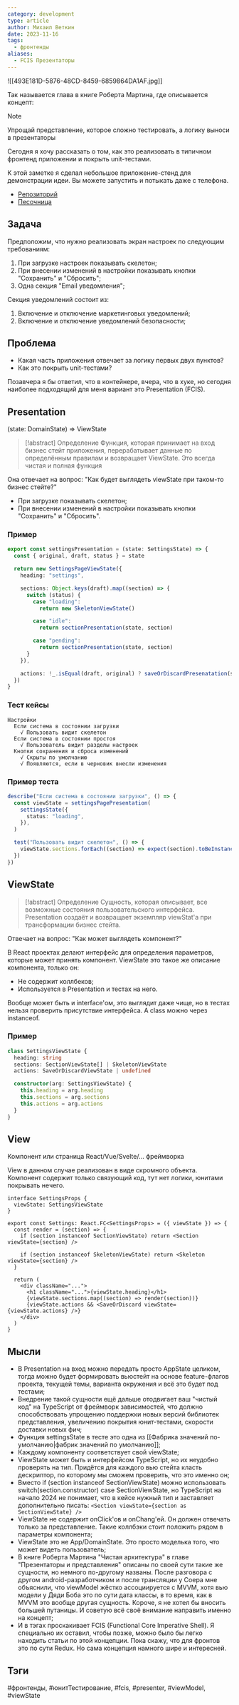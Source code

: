 ```yaml
---
category: development
type: article
author: Михаил Веткин
date: 2023-11-16
tags:
  - фронтенды
aliases:
  - FCIS Презентаторы
---
```

![[493E181D-5876-48CD-8459-6859864DA1AF.jpg]]

Так называется глава в книге Роберта Мартина, где описывается концепт:

> [!note]
> Упрощай представление, которое сложно тестировать, а логику выноси в презентаторы

Сегодня я хочу рассказать о том, как это реализовать в типичном фронтенд приложении и покрыть unit-тестами.

К этой заметке я сделал небольшое приложение-стенд для демонстрации идеи. Вы можете запустить и потыкать даже с телефона.

- [Репозиторий](https://github.com/mikevetkin/frontends-example-settings)
- [Песочница](https://codesandbox.io/p/github/mikevetkin/frontends-example-settings/release/demo)

## Задача

Предположим, что нужно реализовать экран настроек по следующим требованиям:

1. При загрузке настроек показывать скелетон;
2. При внесении изменений в настройки показывать кнопки "Сохранить" и "Сбросить";
3. Одна секция "Email уведомления";

Секция уведомлений состоит из:

1. Включение и отключение маркетинговых уведомлений;
2. Включение и отключение уведомлений безопасности;

## Проблема

- Какая часть приложения отвечает за логику первых двух пунктов?
- Как это покрыть unit-тестами?

Позавчера я бы ответил, что в контейнере, вчера, что в хуке, но сегодня наиболее подходящий для меня вариант это Presentation (FCIS).

## Presentation

(state: DomainState) => ViewState

> [!abstract] Определение
> Функция, которая принимает на вход бизнес стейт приложения, перерабатывает данные по определённым правилам и возвращает ViewState. Это всегда чистая и полная функция

Она отвечает на вопрос: "Как будет выглядеть viewState при таком-то бизнес стейте?"

- При загрузке показывать скелетон;
- При внесении изменений в настройки показывать кнопки "Сохранить" и "Сбросить".

### Пример

```ts
export const settingsPresentation = (state: SettingsState) => {
  const { original, draft, status } = state

  return new SettingsPageViewState({
    heading: "settings",

    sections: Object.keys(draft).map((section) => {
      switch (status) {
        case "loading":
          return new SkeletonViewState()

        case "idle":
          return sectionPresentation(state, section)

        case "pending":
          return sectionPresentation(state, section)
      }
    }),

    actions: !_.isEqual(draft, original) ? saveOrDiscardPresenatation(state) : undefined,
  })
}
```

### Тест кейсы

```
Настройки
  Если система в состоянии загрузки
    √ Пользовать видит скелетон
  Если система в состоянии простоя
    √ Пользователь видит разделы настроек
  Кнопки сохранения и сброса изменений
    √ Скрыты по умолчанию
    √ Появляются, если в черновик внесли изменения
```

### Пример теста

```ts
describe("Если система в состоянии загрузки", () => {
  const viewState = settingsPagePresentation(
    settingsState({
      status: "loading",
    }),
  )

  test("Пользовать видит скелетон", () => {
    viewState.sections.forEach((section) => expect(section).toBeInstanceOf(SkeletonViewState))
  })
})
```

## ViewState

> [!abstract] Определение
> Сущность, которая описывает, все возможные состояния пользовательского интерфейса. Presentation создаёт и возвращает экземпляр viewStat'а при трансформации бизнес стейта.

Отвечает на вопрос: "Как может выглядеть компонент?"

В React проектах делают интерфейс для определения параметров, которые может принять компонент. ViewState это такое же описание компонента, только он:

- Не содержит коллбеков;
- Используется в Presentation и тестах на него.

Вообще может быть и interface'ом, это выглядит даже чище, но в тестах нельзя проверить присутствие интерфейса. А class можно через instanceof.

### Пример

```ts
class SettingsViewState {
  heading: string
  sections: SectionViewState[] | SkeletonViewState
  actions: SaveOrDiscardViewState | undefined

  constructor(arg: SettingsViewState) {
    this.heading = arg.heading
    this.sections = arg.sections
    this.actions = arg.actions
  }
}
```

## View

Компонент или страница React/Vue/Svelte/… фреймворка

View в данном случае реализован в виде скромного объекта. Компонент содержит только связующий код, тут нет логики, юнитами покрывать нечего.

```tsx
interface SettingsProps {
  viewState: SettingsViewState
}

export const Settings: React.FC<SettingsProps> = ({ viewState }) => {
  const render = (section) => {
    if (section instanceof SectionViewState) return <Section viewState={section} />

    if (section instanceof SkeletonViewState) return <Skeleton viewState={section} />
  }

  return (
    <div className="...">
      <h1 className="...">{viewState.heading}</h1>
      {viewState.sections.map((section) => render(section))}
      {viewState.actions && <SaveOrDiscard viewState={viewState.actions} />}
    </div>
  )
}
```

## Мысли

- В Presentation на вход можно передать просто AppState целиком, тогда можно будет формировать вьюстейт на основе feature-флагов проекта, текущей темы, варианта окружения и всё это будет под тестами;
- Внедрение такой сущности ещё дальше отодвигает ваш "чистый код" на TypeScript от фреймворк зависимостей, что должно способствовать упрощению поддержки новых версий библиотек представления, увеличению покрытия юнит-тестами, скорости доставки новых фич;
- Функция settingsState в тесте это одна из [[Фабрика значений по-умолчанию|фабрик значений по умолчанию]];
- Каждому компоненту соответствует свой viewState;
- ViewState может быть и интерфейсом TypeScript, но их неудобно проверять на тип. Придётся для каждого вью стейта класть дескриптор, по которому мы сможем проверить, что это именно он;
- Вместо if (section instanceof SectionViewState) можно использовать switch(section.constructor) case SectionViewState, но TypeScript на начало 2024 не понимает, что в кейсе нужный тип и заставляет дополнительно писать: `<Section viewState={section as SectionViewState} />`
- ViewState не содержит onClick'ов и onChang'ей. Он должен отвечать только за представление. Такие коллбэки стоит положить рядом в параметры компонента;
- ViewState это не App/DomainState. Это просто моделька того, что может видеть пользователь;
- В книге Роберта Мартина "Чистая архитектура" в главе "Презентаторы и представления" описаны по своей сути такие же сущности, но немного по-другому названы. После разговора с другом android-разработчиком и после трансляции у Соера мне объяснили, что viewModel жёстко ассоциируется с MVVM, хотя вью модели у Дяди Боба это по сути дата классы, в то время, как в MVVM это вообще другая сущность. Короче, я не хотел бы вносить большей путаницы. И советую всё своё внимание направить именно на концепт;
- И в тэгах проскакивает FCIS (Functional Core Imperative Shell). Я специально их оставил, чтобы позже, можно было бы легко находить статьи по этой концепции. Пока скажу, что для фронтов это по сути Redux. Но сама концепция намного шире и интересней.

## Тэги

#фронтенды, #юнитТестирование, #fcis, #presenter, #viewModel, #viewState
